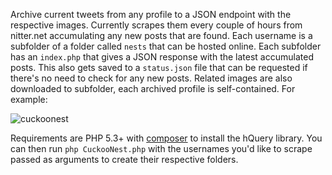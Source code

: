 Archive current tweets from any profile to a JSON endpoint with the respective images. Currently scrapes them every couple of hours from nitter.net accumulating any new posts that are found. Each username is a subfolder of a folder called `nests` that can be hosted online. Each subfolder has an `index.php` that gives a JSON response with the latest accumulated posts. This also gets saved to a `status.json` file that can be requested if there's no need to check for any new posts. Related images are  also downloaded to subfolder, each archived profile is self-contained. For example: 

![cuckoonest](https://user-images.githubusercontent.com/6660327/233867541-7894615c-94d4-4b20-a35c-d6db4043c4e3.gif)

Requirements are PHP 5.3+ with [composer](https://getcomposer.org/) to install the hQuery library. You can then run `php CuckooNest.php` with the usernames you'd like to scrape passed as arguments to create their respective folders.  
